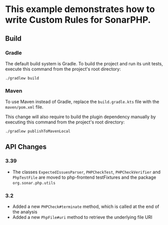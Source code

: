 # This example demonstrates how to write **Custom Rules** for SonarPHP.

## Build

### Gradle

The default build system is Gradle. To build the project and run its unit tests, execute this command from the project's root directory:

```shell
./gradlew build
```

### Maven

To use Maven instead of Gradle, replace the `build.gradle.kts` file with the `maven/pom.xml` file.

This change will also require to build the plugin dependency manually by executing this command from the project's root directory:

```shell
./gradlew publishToMavenLocal
```

## API Changes

### 3.39

* The classes `ExpectedIssuesParser`, `PHPCheckTest`, `PHPCheckVerifier` and `PhpTestFile` are moved to php-frontend testFixtures and the package `org.sonar.php.utils`

### 3.2 

* Added a new `PHPCheck#terminate` method, which is called at the end of the analysis 
* Added a new `PhpFile#uri` method to retrieve the underlying file URI
